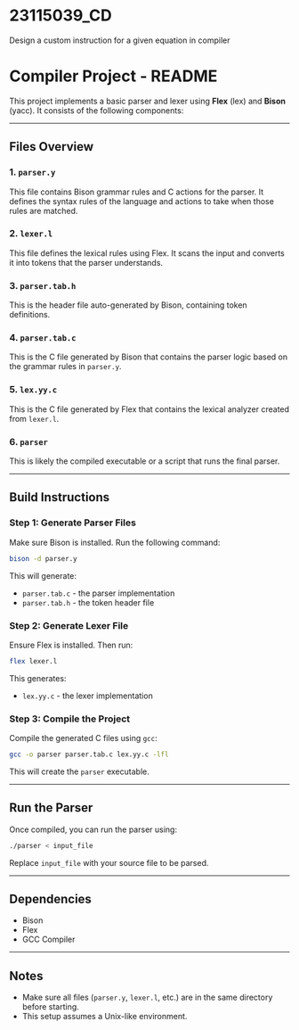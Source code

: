 # 23115039_CD
Design a custom instruction for a given equation in compiler
# Compiler Project - README

This project implements a basic parser and lexer using **Flex** (lex) and **Bison** (yacc). It consists of the following components:

---

## Files Overview

### 1. `parser.y`
This file contains Bison grammar rules and C actions for the parser. It defines the syntax rules of the language and actions to take when those rules are matched.

### 2. `lexer.l`
This file defines the lexical rules using Flex. It scans the input and converts it into tokens that the parser understands.

### 3. `parser.tab.h`
This is the header file auto-generated by Bison, containing token definitions.

### 4. `parser.tab.c`
This is the C file generated by Bison that contains the parser logic based on the grammar rules in `parser.y`.

### 5. `lex.yy.c`
This is the C file generated by Flex that contains the lexical analyzer created from `lexer.l`.

### 6. `parser`
This is likely the compiled executable or a script that runs the final parser.

---

## Build Instructions

### Step 1: Generate Parser Files
Make sure Bison is installed. Run the following command:
```bash
bison -d parser.y
```
This will generate:
- `parser.tab.c` - the parser implementation
- `parser.tab.h` - the token header file

### Step 2: Generate Lexer File
Ensure Flex is installed. Then run:
```bash
flex lexer.l
```
This generates:
- `lex.yy.c` - the lexer implementation

### Step 3: Compile the Project
Compile the generated C files using `gcc`:
```bash
gcc -o parser parser.tab.c lex.yy.c -lfl
```
This will create the `parser` executable.

---

## Run the Parser
Once compiled, you can run the parser using:
```bash
./parser < input_file
```
Replace `input_file` with your source file to be parsed.

---

## Dependencies
- Bison
- Flex
- GCC Compiler

---

## Notes
- Make sure all files (`parser.y`, `lexer.l`, etc.) are in the same directory before starting.
- This setup assumes a Unix-like environment.

